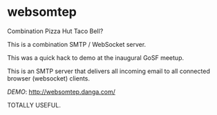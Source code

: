 websomtep
=========

Combination Pizza Hut Taco Bell?

This is a combination SMTP / WebSocket server.

This was a quick hack to demo at the inaugural GoSF meetup.

This is an SMTP server that delivers all incoming email to all
connected browser (websocket) clients.

*DEMO*: http://websomtep.danga.com/

TOTALLY USEFUL.

